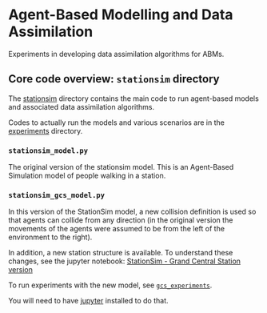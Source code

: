 # Agent-Based Modelling and Data Assimilation

Experiments in developing data assimilation algorithms for ABMs.

## Core code overview: `stationsim` directory

The [stationsim](./stationsim) directory contains the main code to run agent-based models and associated data assimilation algorithms.

Codes to actually run the models and various scenarios are in the [experiments](./experiments) directory.

### `stationsim_model.py`

The original version of the stationsim model. This is an Agent-Based Simulation model of people walking in a station.


### `stationsim_gcs_model.py`

In this version of the StationSim model, a new collision definition is used so that agents can collide from any direction (in the original version the movements of the agents were assumed to be from the left of the environment to the right).

In addition, a new station structure is available. To understand these changes, see the jupyter notebook: [StationSim - Grand Central Station version](../experiments/gcs_experimentsStationSim_GrandCentral_version.ipynb)

To run experiments with the new model, see [`gcs_experiments`](../experiments/gcs_experiments/gcs_experiments.ipynb).

You will need to have [jupyter](https://jupyter.org/) installed to do that.
